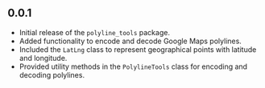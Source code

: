 ## 0.0.1

* Initial release of the `polyline_tools` package.
* Added functionality to encode and decode Google Maps polylines.
* Included the `LatLng` class to represent geographical points with latitude and longitude.
* Provided utility methods in the `PolylineTools` class for encoding and decoding polylines.

